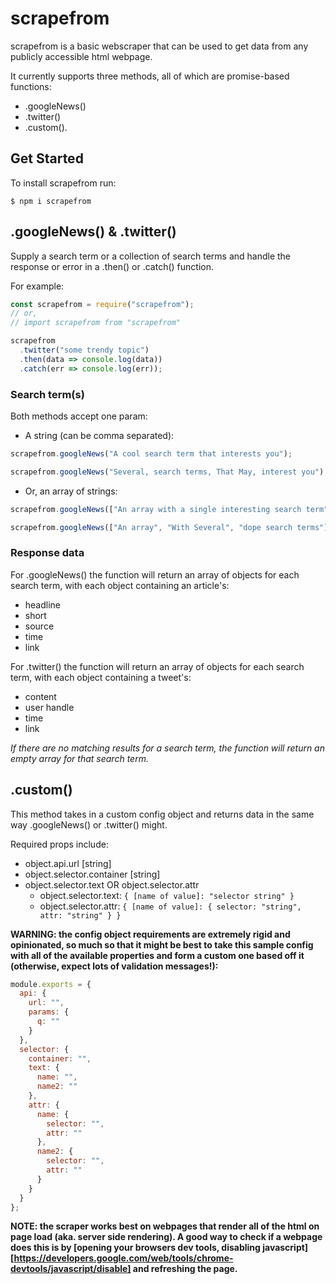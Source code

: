 # scrapefrom

scrapefrom is a basic webscraper that can be used to get data from any publicly accessible html webpage.

It currently supports three methods, all of which are promise-based functions:

- .googleNews()
- .twitter()
- .custom().

## Get Started

To install scrapefrom run:

```
$ npm i scrapefrom
```

## .googleNews() & .twitter()

Supply a search term or a collection of search terms and handle the response or error in a .then() or .catch() function.

For example:

```javascript
const scrapefrom = require("scrapefrom");
// or,
// import scrapefrom from "scrapefrom"

scrapefrom
  .twitter("some trendy topic")
  .then(data => console.log(data))
  .catch(err => console.log(err));
```

### Search term(s)

Both methods accept one param:

- A string (can be comma separated):

```javascript
scrapefrom.googleNews("A cool search term that interests you");
```

```javascript
scrapefrom.googleNews("Several, search terms, That May, interest you");
```

- Or, an array of strings:

```javascript
scrapefrom.googleNews(["An array with a single interesting search term"]);
```

```javascript
scrapefrom.googleNews(["An array", "With Several", "dope search terms"]);
```

### Response data

For .googleNews() the function will return an array of objects for each search term, with each object containing an article's:

- headline
- short
- source
- time
- link

For .twitter() the function will return an array of objects for each search term, with each object containing a tweet's:

- content
- user handle
- time
- link

_If there are no matching results for a search term, the function will return an empty array for that search term._

## .custom()

This method takes in a custom config object and returns data in the same way .googleNews() or .twitter() might.

Required props include:

- object.api.url [string]
- object.selector.container [string]
- object.selector.text OR object.selector.attr
  - object.selector.text: `{ [name of value]: "selector string" }`
  - object.selector.attr: `{ [name of value]: { selector: "string", attr: "string" } }`

**WARNING: the config object requirements are extremely rigid and opinionated, so much so that it might be best to take this sample config with all of the available properties and form a custom one based off it (otherwise, expect lots of validation messages!):**

```javascript
module.exports = {
  api: {
    url: "",
    params: {
      q: ""
    }
  },
  selector: {
    container: "",
    text: {
      name: "",
      name2: ""
    },
    attr: {
      name: {
        selector: "",
        attr: ""
      },
      name2: {
        selector: "",
        attr: ""
      }
    }
  }
};
```

**NOTE: the scraper works best on webpages that render all of the html on page load (aka. server side rendering). A good way to check if a webpage does this is by [opening your browsers dev tools, disabling javascript][https://developers.google.com/web/tools/chrome-devtools/javascript/disable] and refreshing the page.**
